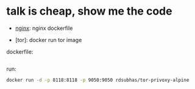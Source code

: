 # talk is cheap, show me the code

- [nginx](nginx/Dockerfile): nginx dockerfile

- [tor]: docker run tor image

dockerfile:
```bash

```


run:
```bash
docker run -d -p 8118:8118 -p 9050:9050 rdsubhas/tor-privoxy-alpine
```
